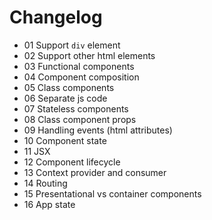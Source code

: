 # Changelog

- 01 Support `div` element
- 02 Support other html elements
- 03 Functional components
- 04 Component composition
- 05 Class components
- 06 Separate js code
- 07 Stateless components
- 08 Class component props
- 09 Handling events (html attributes)
- 10 Component state
- 11 JSX
- 12 Component lifecycle
- 13 Context provider and consumer
- 14 Routing
- 15 Presentational vs container components 
- 16 App state
